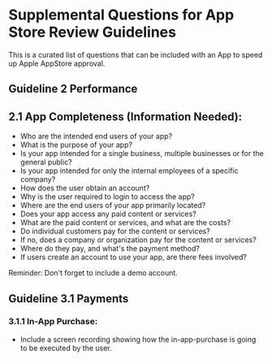 # Supplemental Questions for App Store Review Guidelines
This is a curated list of questions that can be included with an App to speed up Apple AppStore approval.

## Guideline 2 Performance
## 2.1 App Completeness (Information Needed):
* Who are the intended end users of your app?
* What is the purpose of your app?
* Is your app intended for a single business, multiple businesses or for the general public?
* Is your app intended for only the internal employees of a specific company?
* How does the user obtain an account?
* Why is the user required to login to access the app?
* Where are the end users of your app primarily located?
* Does your app access any paid content or services?
* What are the paid content or services, and what are the costs?
* Do individual customers pay for the content or services?
* If no, does a company or organization pay for the content or services? 
* Where do they pay, and what's the payment method?
* If users create an account to use your app, are there fees involved?

Reminder: Don't forget to include a demo account.

## Guideline 3.1 Payments 
### 3.1.1 In-App Purchase:
* Include a screen recording showing how the in-app-purchase is going to be executed by the user.
